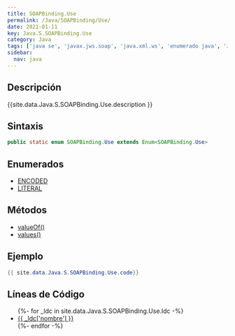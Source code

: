 ```yaml
---
title: SOAPBinding.Use
permalink: /Java/SOAPBinding/Use/
date: 2021-01-11
key: Java.S.SOAPBinding.Use
category: Java
tags: ['java se', 'javax.jws.soap', 'java.xml.ws', 'enumerado java', 'Java 1.0']
sidebar: 
  nav: java
---
```


## Descripción
{{site.data.Java.S.SOAPBinding.Use.description }}

## Sintaxis
~~~java
public static enum SOAPBinding.Use extends Enum<SOAPBinding.Use>
~~~

## Enumerados
* [ENCODED](/Java/SOAPBinding/Use/ENCODED)
* [LITERAL](/Java/SOAPBinding/Use/LITERAL)

## Métodos
* [valueOf()](/Java/SOAPBinding/Use/valueOf)
* [values()](/Java/SOAPBinding/Use/values)

## Ejemplo
~~~java
{{ site.data.Java.S.SOAPBinding.Use.code}}
~~~

## Líneas de Código
<ul>
{%- for _ldc in site.data.Java.S.SOAPBinding.Use.ldc -%}
   <li>
       <a href="{{_ldc['url'] }}">{{ _ldc['nombre'] }}</a>
   </li>
{%- endfor -%}
</ul>

